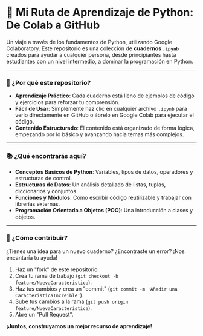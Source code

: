 # 🐍 Mi Ruta de Aprendizaje de Python: De Colab a GitHub

Un viaje a través de los fundamentos de Python, utilizando Google Colaboratory. Este repositorio es una colección de **cuadernos `.ipynb`** creados para ayudar a cualquier persona, desde principiantes hasta estudiantes con un nivel intermedio, a dominar la programación en Python.

---

### **🚀 ¿Por qué este repositorio?**

* **Aprendizaje Práctico**: Cada cuaderno está lleno de ejemplos de código y ejercicios para reforzar tu comprensión.
* **Fácil de Usar**: Simplemente haz clic en cualquier archivo `.ipynb` para verlo directamente en GitHub o ábrelo en Google Colab para ejecutar el código.
* **Contenido Estructurado**: El contenido está organizado de forma lógica, empezando por lo básico y avanzando hacia temas más complejos.

---

### **📚 ¿Qué encontrarás aquí?**

* **Conceptos Básicos de Python**: Variables, tipos de datos, operadores y estructuras de control.
* **Estructuras de Datos**: Un análisis detallado de listas, tuplas, diccionarios y conjuntos.
* **Funciones y Módulos**: Cómo escribir código reutilizable y trabajar con librerías externas.
* **Programación Orientada a Objetos (POO)**: Una introducción a clases y objetos.

---

### **🤝 ¿Cómo contribuir?**

¿Tienes una idea para un nuevo cuaderno? ¿Encontraste un error? ¡Nos encantaría tu ayuda!

1.  Haz un "fork" de este repositorio.
2.  Crea tu rama de trabajo (`git checkout -b feature/NuevaCaracteristica`).
3.  Haz tus cambios y crea un "commit" (`git commit -m 'Añadir una CaracteristicaIncreible'`).
4.  Sube tus cambios a la rama (`git push origin feature/NuevaCaracteristica`).
5.  Abre un "Pull Request".

**¡Juntos, construyamos un mejor recurso de aprendizaje!**
